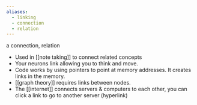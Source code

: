 ```yaml
---
aliases:
  - linking
  - connection
  - relation
---
```

a connection, relation

- Used in [[note taking]] to connect related concepts 
- Your neurons link allowing you to think and move.
- Code works by using pointers to point at memory addresses. It creates links in the memory.
- [[graph theory]] requires links between nodes.
- The [[internet]] connects servers & computers to each other, you can click a link to go to another server (hyperlink)
